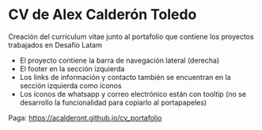 # CV de Alex Calderón Toledo

Creación del currículum vitae junto al portafolio que contiene los proyectos trabajados en Desafío Latam

- El proyecto contiene la barra de navegación lateral (derecha)
- El footer en la sección izquierda
- Los links de información y contacto también se encuentran en la sección izquierda como íconos
- Los íconos de whatsapp y correo electrónico están con tooltip (no se desarrollo la funcionalidad para copiarlo al portapapeles)


Paga: https://acalderont.github.io/cv_portafolio
